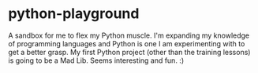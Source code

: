 # python-playground
A sandbox for me to flex my Python muscle.
I'm expanding my knowledge of programming languages and Python is one I am experimenting with to get a better grasp.  My first Python project (other than the training lessons) is going to be a Mad Lib.  Seems interesting and fun. :)
